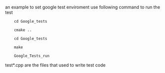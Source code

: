 an example to set google test enviroment 
use following command to run the test 
```
    cd Google_tests
```
```
    cmake ..
``` 
```    
    cd Google_tests
``` 
```
    make
```   
```    
    Google_Tests_run
```
test*.cpp are the files that used to write test code
